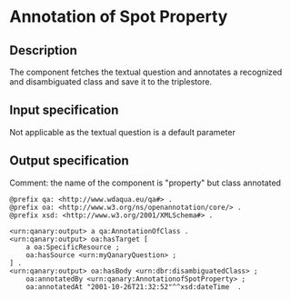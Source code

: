 # Annotation of Spot Property

## Description

The component fetches the textual question and annotates a recognized and disambiguated class and save it to the triplestore.

## Input specification

Not applicable as the textual question is a default parameter

## Output specification

Comment: the name of the component is "property" but class annotated

```ttl
@prefix qa: <http://www.wdaqua.eu/qa#> .
@prefix oa: <http://www.w3.org/ns/openannotation/core/> .
@prefix xsd: <http://www.w3.org/2001/XMLSchema#> .

<urn:qanary:output> a qa:AnnotationOfClass .
<urn:qanary:output> oa:hasTarget [
	a oa:SpecificResource ;
 	oa:hasSource <urn:myQanaryQuestion> ;
] .
<urn:qanary:output> oa:hasBody <urn:dbr:disambiguatedClass> ;
    oa:annotatedBy <urn:qanary:AnnotationofSpotProperty> ;
    oa:annotatedAt "2001-10-26T21:32:52"^^xsd:dateTime  .
```
